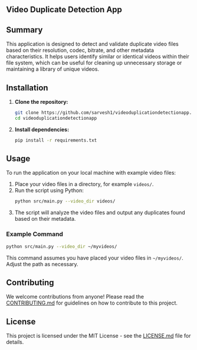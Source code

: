 ## Video Duplicate Detection App

## Summary
This application is designed to detect and validate duplicate video files based on their resolution, codec, bitrate, and other metadata characteristics. It helps users identify similar or identical videos within their file system, which can be useful for cleaning up unnecessary storage or maintaining a library of unique videos.

## Installation
1. **Clone the repository:**
   ```bash
   git clone https://github.com/sarvesh1/videoduplicationdetectionapp.git
   cd videoduplicationdetectionapp
   ```
2. **Install dependencies:**
   ```bash
   pip install -r requirements.txt
   ```

## Usage
To run the application on your local machine with example video files:
1. Place your video files in a directory, for example `videos/`.
2. Run the script using Python:
   ```bash
   python src/main.py --video_dir videos/
   ```
3. The script will analyze the video files and output any duplicates found based on their metadata.

### Example Command
```bash
python src/main.py --video_dir ~/myvideos/
```
This command assumes you have placed your video files in `~/myvideos/`. Adjust the path as necessary.

## Contributing
We welcome contributions from anyone! Please read the [CONTRIBUTING.md](https://github.com/sarvesh2/videoduplicationdetectionapp/blob/main/CONTRIBUTING.md) for guidelines on how to contribute to this project.

## License
This project is licensed under the MIT License - see the [LICENSE.md](https://github.com/sarvesh1/videoduplicationdetectionapp/blob/main/LICENSE.md) file for details.